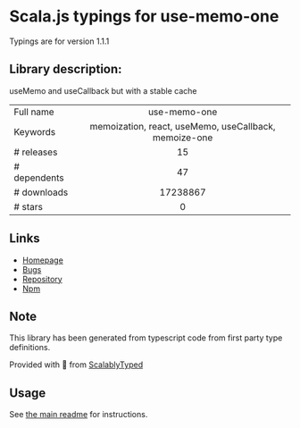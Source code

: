 
# Scala.js typings for use-memo-one

Typings are for version 1.1.1

## Library description:
useMemo and useCallback but with a stable cache

|                    |                 |
| ------------------ | :-------------: |
| Full name          | use-memo-one |
| Keywords           | memoization, react, useMemo, useCallback, memoize-one |
| # releases         | 15 |
| # dependents       | 47 |
| # downloads        | 17238867 |
| # stars            | 0 |

## Links
- [Homepage](https://github.com/alexreardon/use-memo-one#readme)
- [Bugs](https://github.com/alexreardon/use-memo-one/issues)
- [Repository](https://github.com/alexreardon/use-memo-one)
- [Npm](https://www.npmjs.com/package/use-memo-one)
    


## Note
This library has been generated from typescript code from first party type definitions.

Provided with :purple_heart: from [ScalablyTyped](https://github.com/oyvindberg/ScalablyTyped)

## Usage
See [the main readme](../../readme.md) for instructions.


